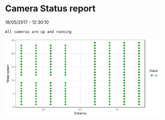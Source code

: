 Camera Status report
================
18/05/2017 - 12:30:10

    All cameras are up and running

![](camreport_files/figure-markdown_github/unnamed-chunk-2-1.png)

